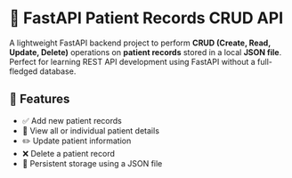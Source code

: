 # 🏥 FastAPI Patient Records CRUD API

A lightweight FastAPI backend project to perform **CRUD (Create, Read, Update, Delete)** operations on **patient records** stored in a local **JSON file**. Perfect for learning REST API development using FastAPI without a full-fledged database.

## 🚀 Features

- ✅ Add new patient records  
- 📖 View all or individual patient details  
- ✏️ Update patient information  
- ❌ Delete a patient record  
- 📂 Persistent storage using a JSON file

  


